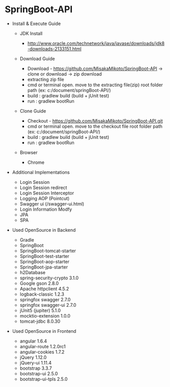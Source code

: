 # SpringBoot-API

- Install & Execute Guide
  - JDK Install
    - http://www.oracle.com/technetwork/java/javase/downloads/jdk8-downloads-2133151.html
  - Download Guide
    - Download - https://github.com/MisakaMikoto/SpringBoot-API -> clone or download -> zip download
    - extracting zip file
    - cmd or terminal open. move to the extracting file(zip) root folder path (ex: c:/document/springBoot-API/)
    - build : gradlew build (build + jUnit test)
    - run : gradlew bootRun

  - Clone Guide
    - Checkout - https://github.com/MisakaMikoto/SpringBoot-API.git
    - cmd or terminal open. move to the checkout file root folder path (ex: c:/document/springBoot-API/)
    - build : gradlew build (build + jUnit test)
    - run : gradlew bootRun
    
  - Browser
    - Chrome

- Additional Implementations
  - Login Session
  - Login Session redirect
  - Login Session Interceptor
  - Logging AOP (Pointcut)
  - Swagger ui (/swagger-ui.html)
  - Login Information Modfy
  - JPA
  - SPA

- Used OpenSource in Backend
  - Gradle
  - SpringBoot 
  - SpringBoot-tomcat-starter
  - SpringBoot-test-starter
  - SpringBoot-aop-starter
  - SpringBoot-jpa-starter
  - h2Database 
  - spring-security-crypto 3.1.0
  - Google gson 2.8.0
  - Apache httpclient 4.5.2
  - logback-classic 1.2.3
  - springfox swagger 2.7.0
  - springfox swagger-ui 2.7.0
  - jUnit5 (jupiter) 5.1.0
  - mocktio-extension 1.0.0 
  - tomcat-jdbc 8.0.30
  
- Used OpenSource in Frontend
  - angular 1.6.4
  - angular-route 1.2.0rc1
  - angular-cookies 1.7.2
  - jQuery 1.12.0
  - jQuery-ui 1.11.4
  - bootstrap 3.3.7
  - bootstrap-ui 2.5.0
  - bootstrap-ui-tpls 2.5.0
